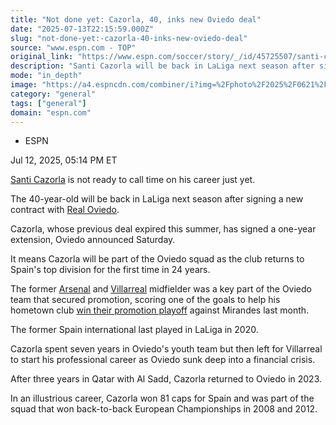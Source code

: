 ```yaml
---
title: "Not done yet: Cazorla, 40, inks new Oviedo deal"
date: "2025-07-13T22:15:59.000Z"
slug: "not-done-yet:-cazorla-40-inks-new-oviedo-deal"
source: "www.espn.com - TOP"
original_link: "https://www.espn.com/soccer/story/_/id/45725507/santi-cazorla-new-contract-real-oviedo-laliga"
description: "Santi Cazorla will be back in LaLiga next season after signing a new contract with newly promoted Real Oviedo."
mode: "in_depth"
image: "https://a4.espncdn.com/combiner/i?img=%2Fphoto%2F2025%2F0621%2Fr1509605_1296x729_16%2D9.jpg"
category: "general"
tags: ["general"]
domain: "espn.com"
---
```

<div id="readability-page-1" class="page"><div><div><ul><li><p>ESPN</p></li></ul><p><span>Jul 12, 2025, 05:14 PM ET</span></p></div><p><a data-player-guid="87e56752-57eb-09c3-6cb8-7db5883839eb" href="http://espn.com/soccer/player/_/id/40202/santi-cazorla">Santi Cazorla</a> is not ready to call time on his career just yet.</p><p>The 40-year-old will be back in LaLiga next season after signing a new contract with <a data-clubhouse-guid="3003168b-d531-a426-1303-26c500c1794a" href="https://www.espn.com/soccer/team?id=92">Real Oviedo</a>.</p><p>Cazorla, whose previous deal expired this summer, has signed a one-year extension, Oviedo announced Saturday.</p><p>It means Cazorla will be part of the Oviedo squad as the club returns to Spain's top division for the first time in 24 years.</p><p>The former <a data-clubhouse-guid="feb44e87-58fa-9597-2691-b3c32768ebe4" href="https://www.espn.com/soccer/team?id=359">Arsenal</a> and <a data-clubhouse-guid="642df16f-cb20-2f25-6e9c-27935022df2e" href="https://www.espn.com/soccer/team?id=102">Villarreal</a> midfielder was a key part of the Oviedo team that secured promotion, scoring one of the goals to help his hometown club <a href="https://www.espn.com/soccer/story/_/id/45558434/santi-cazorla-real-oviedo-promoted-laliga-playoff-final">win their promotion playoff</a> against Mirandes last month.</p><p>The former Spain international last played in LaLiga in 2020.</p><p>Cazorla spent seven years in Oviedo's youth team but then left for Villarreal to start his professional career as Oviedo sunk deep into a financial crisis.</p><p>After three years in Qatar with Al Sadd, Cazorla returned to Oviedo in 2023.</p><p>In an illustrious career, Cazorla won 81 caps for Spain and was part of the squad that won back-to-back European Championships in 2008 and 2012.</p>
</div></div>